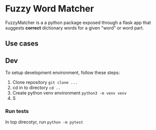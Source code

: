 # Fuzzy Word Matcher

FuzzyMatcher is a a python package exposed through a flask app that suggests **correct** dictionary words for a given "word" or word part.


## Use cases



## Dev

To setup development environment, follow these steps:

1. Clone repository `git clone ...`
2. cd in to directory `cd ..`
3. Create python venv environment `python3 -m venv venv`
4. S


### Run tests

In top direcotyr, run `python -m pytest`

